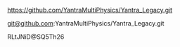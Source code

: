 https://github.com/YantraMultiPhysics/Yantra_Legacy.git

git@github.com:YantraMultiPhysics/Yantra_Legacy.git

RLtJNiD@SQ5Th26
